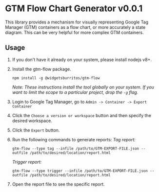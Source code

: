 # GTM Flow Chart Generator v0.0.1

This library provides a mechanism for visually representing Google Tag Manager
(GTM) containers as a flow chart, or more accurately a state diagram. This can
be very helpful for more complex GTM containers.

## Usage

1. If you don't have it already on your system, please install nodejs v8+.
2. Install the gtm-flow package.
    ```
    npm install -g @widgetsburritos/gtm-flow
    ```
    _Note: These instructions install the tool globally on your system. If you want
    to limit the scope to a particular project, drop the `-g` flag._
3. Login to Google Tag Manager, go to `Admin -> Container -> Export Container`
4. Click the `Choose a version or workspace` button and then specify the
   desired workspace.
5. Click the `Export` button.
6. Run the following commands to generate reports:
    *Tag report:*
    ```
    gtm-flow --type tag --infile /path/to/GTM-EXPORT-FILE.json --outfile /path/to/desired/location/report.html
    ```

    *Trigger report:*
    ```
    gtm-flow --type trigger --infile /path/to/GTM-EXPORT-FILE.json --outfile /path/to/desired/location/report.html
    ```
7. Open the report file to see the specific report.
